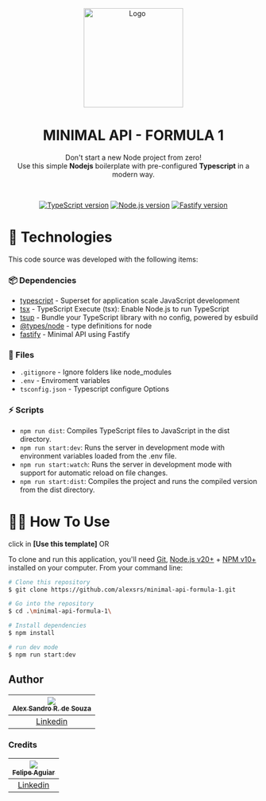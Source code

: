 <div align="center">

  <img src="https://encrypted-tbn0.gstatic.com/images?q=tbn:ANd9GcQs-6qziLk5rwaX6pFpElxk4N89awppGDlGmg&s" alt="Logo" height="200">
  <h1 align="center"><strong>MINIMAL API - FORMULA 1</strong></h1>
  <p align="center">
	  Don't start a new Node project from zero!<br> Use this simple <b>Nodejs</b> boilerplate with pre-configured <b>Typescript</b> in a modern way.
  </p>

</div>

<br />

  <!-- Badges -->
<div align="center">
  
  [![TypeScript version][ts-badge]][typescript-5-4]
  [![Node.js version][nodejs-badge]][nodejs]
  [![Fastify version][fastify-badge]][fastify]

</div>

# 🚀 Technologies

This code source was developed with the following items:

### 📦 Dependencies

- [typescript][typescript-npm] - Superset for application scale JavaScript development
- [tsx][tsx-npm] - TypeScript Execute (tsx): Enable Node.js to run TypeScript
- [tsup][tsup-npm] - Bundle your TypeScript library with no config, powered by esbuild
- [@types/node][@types/node-npm] - type definitions for node
- [fastify][fastify-npm] - Minimal API using Fastify

### 📄 Files

- `.gitignore` - Ignore folders like node_modules
- `.env` - Enviroment variables
- `tsconfig.json` - Typescript configure Options

### ⚡ Scripts

- `npm run dist`: Compiles TypeScript files to JavaScript in the dist directory.
- `npm run start:dev`: Runs the server in development mode with environment variables loaded from the .env file.
- `npm run start:watch`: Runs the server in development mode with support for automatic reload on file changes.
- `npm run start:dist`: Compiles the project and runs the compiled version from the dist directory.

# 👨‍💻 How To Use

click in **[Use this template]** OR

To clone and run this application, you'll need [Git](https://git-scm.com), [Node.js v20+](https://nodejs.org/en/) + [NPM v10+](https://nodejs.org/en/) installed on your computer. From your command line:

```bash
# Clone this repository
$ git clone https://github.com/alexsrs/minimal-api-formula-1.git

# Go into the repository
$ cd .\minimal-api-formula-1\

# Install dependencies
$ npm install

# run dev mode
$ npm run start:dev
```

## Author


| [<img src="https://avatars.githubusercontent.com/u/9590903?s=96&v=4"><br><sub>Alex Sandro R. de Souza</sub>](https://github.com/alexsrs) |
| :---------------------------------------------------------------------------------------------------------------------------------------: |
|                                            [Linkedin](https://www.linkedin.com/in/alex4/)                                             |


### Credits

| [<img src="https://avatars3.githubusercontent.com/u/37452836?s=96&v=4"><br><sub>Felipe Aguiar</sub>](https://github.com/felipeAguiarCode) |
| :---------------------------------------------------------------------------------------------------------------------------------------: |
|                                            [Linkedin](www.linkedin.com/in/felipe-aguiar-exe/)                                             |


[typescript]: https://www.typescriptlang.org/
[typescript-5-4]: https://www.typescriptlang.org/
[ts-badge]: https://img.shields.io/badge/TypeScript-v5.4-blue.svg
[nodejs-badge]: https://img.shields.io/badge/Node.js->=%2020.00-blue.svg
[fastify-badge]: https://img.shields.io/badge/Fastify-v5.2.2-blue.svg

[nodejs]: https://nodejs.org/
[typescript-npm]: https://www.npmjs.com/package/typescript
[tsx-npm]: https://www.npmjs.com/package/tsx
[tsup-npm]: https://www.npmjs.com/package/tsup
[@types/node-npm]: https://www.npmjs.com/package/@types/node


[fastify-npm]: https://www.npmjs.com/package/fastify
[fastify]: https://fastify.dev/
